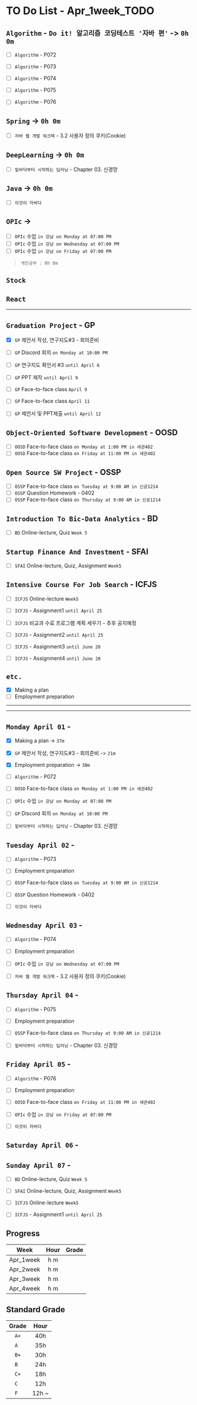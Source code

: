 # TO Do List - Apr_1week_TODO

## `Algorithm` - `Do it! 알고리즘 코딩테스트 '자바 편'` -> `0h 0m`
- [ ] `Algorithm` - P072
- [ ] `Algorithm` - P073
- [ ] `Algorithm` - P074
- [ ] `Algorithm` - P075
- [ ] `Algorithm` - P076


## `Spring` -> `0h 0m`
- [ ] `자바 웹 개발 워크북` - 3.2 사용자 정의 쿠키(Cookie)

## `DeepLearning` -> `0h 0m`
- [ ] `밑바닥부터 시작하는 딥러닝` - Chapter 03. 신경망

## `Java` -> `0h 0m`
- [ ] `이것이 자바다`

## `OPIc` ->
- [ ] `OPIc` 수업 `in 강남 on Monday at 07:00 PM`
- [ ] `OPIc` 수업 `in 강남 on Wednesday at 07:00 PM`
- [ ] `OPIc` 수업 `in 강남 on Friday at 07:00 PM`

> `개인공부 : 0h 0m`

## `Stock`
## `React`
---

## `Graduation Project` - GP
- [x] `GP` 제안서 작성, 연구지도#3 - 회의준비
- [ ] `GP` Discord 회의 `on Monday at 10:00 PM`
- [ ] `GP` 연구지도 확인서 #3 `until April 6`

- [ ] `GP` PPT 제작 `until April 9`
- [ ] `GP` Face-to-face class `April 9`
- [ ] `GP` Face-to-face class `April 11`
- [ ] `GP` 제안서 및 PPT제출 `until April 12`

## `Object-Oriented Software Development` - OOSD
- [ ] `OOSD` Face-to-face class `on Monday at 1:00 PM in 새관402`
- [ ] `OOSD` Face-to-face class `on Friday at 11:00 PM in 새관402`

## `Open Source SW Project` - OSSP
- [ ] `OSSP` Face-to-face class `on Tuesday at 9:00 AM in 신공1214`
- [ ] `OSSP` Question Homework - 0402
- [ ] `OSSP` Face-to-face class `on Thursday at 9:00 AM in 신공1214`

## `Introduction To Bic-Data Analytics` - BD
- [ ] `BD` Online-lecture, Quiz `Week 5`

## `Startup Finance And Investment` - SFAI
- [ ] `SFAI` Online-lecture, Quiz, Assignment `Week5`

## `Intensive Course For Job Search` - ICFJS
- [ ] `ICFJS` Online-lecture  `Week5`
- [ ] `ICFJS` - Assignment1 `until April 25`

- [ ] `ICFJS` 비교과 수료 프로그램 계획 세우기 - 추후 공지예정
- [ ] `ICFJS` - Assignment2 `until April 25`
- [ ] `ICFJS` - Assignment3 `until June 20`
- [ ] `ICFJS` - Assignment4 `until June 20`

## `etc.`
- [x] Making a plan
- [ ] Employment preparation

---
---

## `Monday April 01` - 
- [x] Making a plan -> `37m`
- [x] `GP` 제안서 작성, 연구지도#3 - 회의준비 -> `21m`
- [x] Employment preparation -> `30m`
- [ ] `Algorithm` - P072
- [ ] `OOSD` Face-to-face class `on Monday at 1:00 PM in 새관402`
- [ ] `OPIc` 수업 `in 강남 on Monday at 07:00 PM`
- [ ] `GP` Discord 회의 `on Monday at 10:00 PM`
- [ ] `밑바닥부터 시작하는 딥러닝` - Chapter 03. 신경망


## `Tuesday April 02` - 
- [ ] `Algorithm` - P073
- [ ] Employment preparation
- [ ] `OSSP` Face-to-face class `on Tuesday at 9:00 AM in 신공1214`
- [ ] `OSSP` Question Homework - 0402
- [ ] `이것이 자바다`


## `Wednesday April 03` - 
- [ ] `Algorithm` - P074
- [ ] Employment preparation
- [ ] `OPIc` 수업 `in 강남 on Wednesday at 07:00 PM`
- [ ] `자바 웹 개발 워크북` - 3.2 사용자 정의 쿠키(Cookie)


## `Thursday April 04` - 
- [ ] `Algorithm` - P075
- [ ] Employment preparation
- [ ] `OSSP` Face-to-face class `on Thursday at 9:00 AM in 신공1214`
- [ ] `밑바닥부터 시작하는 딥러닝` - Chapter 03. 신경망


## `Friday April 05` - 
- [ ] `Algorithm` - P076
- [ ] Employment preparation
- [ ] `OOSD` Face-to-face class `on Friday at 11:00 PM in 새관402`
- [ ] `OPIc` 수업 `in 강남 on Friday at 07:00 PM`
- [ ] `이것이 자바다`


## `Saturday April 06` - 



## `Sunday April 07` - 
- [ ] `BD` Online-lecture, Quiz `Week 5`
- [ ] `SFAI` Online-lecture, Quiz, Assignment `Week5`
- [ ] `ICFJS` Online-lecture  `Week5`
- [ ] `ICFJS` - Assignment1 `until April 25`



## Progress
| Week | Hour | Grade |
|:---:|:---:|:---:|
|Apr_1week|h m||
|Apr_2week|h m||
|Apr_3week|h m||
|Apr_4week|h m||


## Standard Grade
| Grade | Hour |
|:---:|:---:|
|`A+`|40h|
|`A `|35h|
|`B+`|30h|
|`B `|24h|
|`C+`|18h|
|`C `|12h|
|`F `|12h ~|

